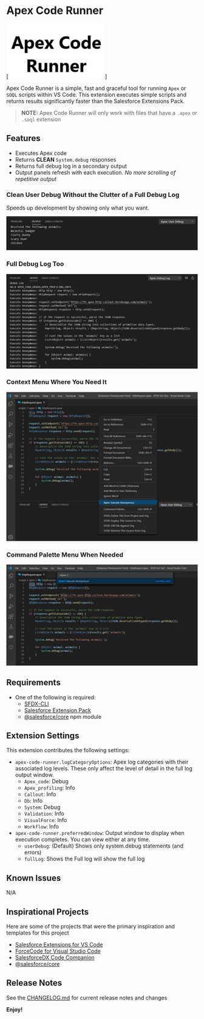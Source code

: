 # Apex Code Runner

[![Logo](./images/logo.png)]

Apex Code Runner is a simple, fast and graceful tool for running `Apex` or `SOQL` scripts within VS Code. This extension executes simple scripts and returns results significantly faster than the Salesforce Extensions Pack.

> __NOTE:__ Apex Code Runner will only work with files that have a `.apex` or `.soql` extension

## Features

- Executes Apex code
- Returns __CLEAN__ `System.debug` responses
- Returns full debug log in a secondary output
- Output panels refresh with each execution. _No more scrolling of repetitive output_

### Clean User Debug Without the Clutter of a Full Debug Log

Speeds up development by showing only what you want.

![Clean User Debug Without the Clutter of a Full Debug Log](./images/userDebug.png)

### Full Debug Log Too

![Full Debug Log Too](./images/fullDebugLog.png)

### Context Menu Where You Need It

![Context Menu Where You Need It](./images/contextMenu.png)

### Command Palette Menu When Needed

![Command Palette When Needed](./images/commandPalette.png)

## Requirements

- One of the following is required:
  - [SFDX-CLI](https://developer.salesforce.com/tools/sfdxcli)
  - [Salesforce Extension Pack](https://marketplace.visualstudio.com/items?itemName=salesforce.salesforcedx-vscode)
  - [@salesforce/core](https://www.npmjs.com/package/@salesforce/core) npm module

## Extension Settings

This extension contributes the following settings:

- `apex-code-runner.logCategoryOptions`: Apex log categories with their associated log levels. These only affect the level of detail in the full log output window.
  - `Apex_code`: Debug
  - `Apex_profiling`: Info
  - `Callout`: Info
  - `Db`: Info
  - `System`: Debug
  - `Validation`: Info
  - `VisualForce`: Info
  - `Workflow`: Info
- `apex-code-runner.preferredWindow`: Output window to display when execution completes. You can view either at any time.
  - `userDebug`: (Default) Shows only system.debug statements (and errors)
  - `fullLog`: Shows the Full log will show the full log

## Known Issues

N/A

## Inspirational Projects

Here are some of the projects that were the primary inspiration and templates for this project

- [Salesforce Extensions for VS Code](https://github.com/forcedotcom/salesforcedx-vscode)
- [ForceCode for Visual Studio Code](https://github.com/celador/ForceCode)
- [SalesforceDX Code Companion](https://github.com/msrivastav13/DX-Code-Companion)
- [@salesforce/core](https://github.com/forcedotcom/sfdx-core)

## Release Notes

See the [CHANGELOG.md](./CHANGELOG.md) for current release notes and changes

__Enjoy!__

